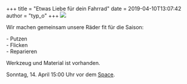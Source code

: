 +++
title = "Etwas Liebe für dein Fahrrad"
date = 2019-04-10T13:07:42
author = "typ_o"
+++
[![](https://flipdot.org/blog/uploads/fd24721f23eaf34669c7507bf047a8b306030c0d.serendipityThumb.jpeg)](https://flipdot.org/blog/uploads/fd24721f23eaf34669c7507bf047a8b306030c0d.jpeg)  
  
Wir machen gemeinsam unsere Räder fit für die Saison:  
  
\- Putzen  
\- Flicken  
\- Reparieren  
  
Werkzeug und Material ist vorhanden.  
  
Sonntag, 14. April 15:00 Uhr vor dem
[Space](https://flipdot.org/wiki/Kontakt "asdf").

